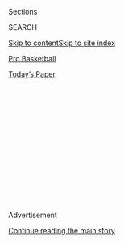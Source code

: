 <div id="app">

<div>

<div>

<div>

<div class="NYTAppHideMasthead css-1q2w90k e1suatyy0">

<div class="section css-ui9rw0 e1suatyy2">

<div class="css-eph4ug er09x8g0">

<div class="css-6n7j50">

</div>

<span class="css-1dv1kvn">Sections</span>

<div class="css-10488qs">

<span class="css-1dv1kvn">SEARCH</span>

</div>

[Skip to content](#site-content)[Skip to site index](#site-index)

</div>

<div id="masthead-section-label" class="css-1wr3we4 eaxe0e00">

[Pro
Basketball](https://www.nytimes.com/section/sports/basketball)

</div>

<div class="css-10698na e1huz5gh0">

</div>

</div>

<div id="masthead-bar-one" class="section hasLinks css-15hmgas e1csuq9d3">

<div class="css-uqyvli e1csuq9d0">

</div>

<div class="css-1uqjmks e1csuq9d1">

</div>

<div class="css-9e9ivx">

[](https://myaccount.nytimes.com/auth/login?response_type=cookie&client_id=vi)

</div>

<div class="css-1bvtpon e1csuq9d2">

[Today’s
Paper](https://www.nytimes.com/section/todayspaper)

</div>

</div>

</div>

</div>

<div data-aria-hidden="false">

<div id="site-content" data-role="main">

<div>

<div class="css-1aor85t" style="opacity:0.000000001;z-index:-1;visibility:hidden">

<div class="css-1hqnpie">

<div class="css-epjblv">

<span class="css-17xtcya">[Pro
Basketball](/section/sports/basketball)</span><span class="css-x15j1o">|</span><span class="css-fwqvlz">A
W.N.B.A. Coach Heard a Call to Feed the Hungry. She’s Answering
It.</span>

</div>

<div class="css-k008qs">

<div class="css-1iwv8en">

<span class="css-18z7m18"></span>

<div>

</div>

</div>

<span class="css-1n6z4y">https://nyti.ms/3fl4JHq</span>

<div class="css-1705lsu">

<div class="css-4xjgmj">

<div class="css-4skfbu" data-role="toolbar" data-aria-label="Social Media Share buttons, Save button, and Comments Panel with current comment count" data-testid="share-tools">

  - 
  - 
  - 
  - 
    
    <div class="css-6n7j50">
    
    </div>

  - 

</div>

</div>

</div>

</div>

</div>

</div>

<div id="NYT_TOP_BANNER_REGION" class="css-13pd83m">

</div>

<div id="top-wrapper" class="css-1sy8kpn">

<div id="top-slug" class="css-l9onyx">

Advertisement

</div>

[Continue reading the main
story](#after-top)

<div class="ad top-wrapper" style="text-align:center;height:100%;display:block;min-height:250px">

<div id="top" class="place-ad" data-position="top" data-size-key="top">

</div>

</div>

<div id="after-top">

</div>

</div>

<div>

<div id="sponsor-wrapper" class="css-1hyfx7x">

<div id="sponsor-slug" class="css-19vbshk">

Supported by

</div>

[Continue reading the main
story](#after-sponsor)

<div id="sponsor" class="ad sponsor-wrapper" style="text-align:center;height:100%;display:block">

</div>

<div id="after-sponsor">

</div>

</div>

<div class="css-186x18t">

</div>

<div class="css-1vkm6nb ehdk2mb0">

# A W.N.B.A. Coach Heard a Call to Feed the Hungry. She’s Answering It.

</div>

Bridget Pettis, a former W.N.B.A. player and coach, is sitting out this
season and focusing on teaching her community in Phoenix about gardening
and healthy eating.

<div class="css-79elbk" data-testid="photoviewer-wrapper">

<div class="css-z3e15g" data-testid="photoviewer-wrapper-hidden">

</div>

<div class="css-1a48zt4 ehw59r15" data-testid="photoviewer-children">

![<span class="css-16f3y1r e13ogyst0" data-aria-hidden="true">Bridget
Pettis, who was an assistant coach for the Chicago Sky last season, said
she’s feels an obligation to feed people who are in
need.</span><span class="css-cnj6d5 e1z0qqy90" itemprop="copyrightHolder"><span class="css-1ly73wi e1tej78p0">Credit...</span><span><span>Todd
Lussier/NBAE, via Getty
Images</span></span></span>](https://static01.nyt.com/images/2020/07/14/sports/14sideline-pettis/14sideline-pettis-articleLarge.jpg?quality=75&auto=webp&disable=upscale)

</div>

</div>

<div class="css-18e8msd">

<div class="css-vp77d3 epjyd6m0">

<div class="css-1baulvz">

By [<span class="css-1baulvz last-byline" itemprop="name">Gillian R.
Brassil</span>](https://www.nytimes.com/by/gillian-r--brassil)

</div>

</div>

  - July 30,
    2020

  - 
    
    <div class="css-4xjgmj">
    
    <div class="css-d8bdto" data-role="toolbar" data-aria-label="Social Media Share buttons, Save button, and Comments Panel with current comment count" data-testid="share-tools">
    
      - 
      - 
      - 
      - 
        
        <div class="css-6n7j50">
        
        </div>
    
      - 
    
    </div>
    
    </div>

</div>

</div>

<div class="section meteredContent css-1r7ky0e" name="articleBody" itemprop="articleBody">

<div class="css-1fanzo5 StoryBodyCompanionColumn">

<div class="css-53u6y8">

*People throughout the sports world, from athletes to arena staff
members, tell The New York Times how their lives have changed during the
coronavirus pandemic.*

Bridget Pettis said she has always chosen her next move based on what’s
in her heart, from the basketball court to the coach’s chair to her new
nonprofit geared toward growing healthy food for people who don’t have
access to it.

“If I see someone hungry, I am to feed them,” she said.

Before she decided to pivot her focus to food education, Pettis was an
assistant coach for the Chicago Sky in the W.N.B.A. Her career began in
1997 with the Phoenix Mercury, which selected her seventh over all in
the league’s inaugural draft. She played guard for the Mercury and the
Indiana Fever before she switched to coaching. Pettis opted out of
joining the Sky for the [W.N.B.A.
season](https://www.nytimes.com/2020/07/23/sports/basketball/wnba-season-preview.html),
which began last week, citing concerns about the health and safety
precautions in the so-called bubble at IMG Academy in Bradenton, Fla.,
as one reason for stepping aside.

</div>

</div>

<div class="css-1fanzo5 StoryBodyCompanionColumn">

<div class="css-53u6y8">

Now, during her time away from the W, she’s taking what she learned as a
teammate, coach and player to the garden and educating members of her
community in Phoenix about how to grow their own healthy food through
her months-old nonprofit, [Project
Roots](https://www.projectrootsaz.org/).

</div>

</div>

<div class="css-79elbk" data-testid="photoviewer-wrapper">

<div class="css-z3e15g" data-testid="photoviewer-wrapper-hidden">

</div>

<div class="css-1a48zt4 ehw59r15" data-testid="photoviewer-children">

![<span class="css-16f3y1r e13ogyst0" data-aria-hidden="true">“When I
feel like it’s time to move, I speak with my heart and I do that,”
Pettis said. “I have encouraged all the people around me, all my life,
to do
that.”</span><span class="css-cnj6d5 e1z0qqy90" itemprop="copyrightHolder"><span class="css-1ly73wi e1tej78p0">Credit...</span><span>Katharine
Lotze/Getty
Images</span></span>](https://static01.nyt.com/images/2020/08/01/sports/14sideline-pettis-print/merlin_159174729_6ba579c4-54ab-40b0-9bba-477b1011533f-articleLarge.jpg?quality=75&auto=webp&disable=upscale)

</div>

</div>

<div class="css-1fanzo5 StoryBodyCompanionColumn">

<div class="css-53u6y8">

*This interview has been condensed and lightly edited for clarity.*

**Q: What brought you into basketball?**

**Pettis**: I grew up in the inner city of East Chicago, Ind.; in the
projects, the basketball court was the thing that attracted everybody.
And I remember seeing all the boys out there playing, and one day I just
went out there and wanted to try it for myself, and it was just love at
first sight.

Just the challenge of it. When I first went out there, all the boys were
saying, “Girls don’t do this.” So that motivated me.

**What brought you to the W.N.B.A.?**

At the time when the W.N.B.A. came about, I was already a four-year
professional in Europe. But I had heard about the W.N.B.A. and was just
so excited. I got selected through the Phoenix team and kind of went
from there.

</div>

</div>

<div class="css-1fanzo5 StoryBodyCompanionColumn">

<div class="css-53u6y8">

**Do you have any words of advice for W.N.B.A. players who are going to
compete in the bubble? And do you have any advice for how to effectively
promote social change while competing?**

Now that my W.N.B.A. sisters are there, I would push for them to do
whatever their hearts are holding for them on the platform that is there
for them. I love them and want for them all to be safe.

Now I’m a woman of faith, so I don’t know how God is going to work
through that ultimate change. I just know that we could do something,
make a shift. And I see that there is a strong attention to planting
conscious seeds in people of the messages that are being said, socially,
for us to change. Maybe they’re going to do different fund-raisers and
to use those resources to make change. But the attention that they get,
I think that’s a good idea.

**Could you tell me more about your decision to take this season off as
well as what you’re going to be doing with your nonprofit?**

My decision was, I felt it was time to move. When I feel like it’s time
to move, I speak with my heart and I do that. I have encouraged all the
people around me, all my life, to do that.

And I’m going to focus now on my nonprofit that I feel like it can help.
And I call it — this is my “growmotion” instead of promotion — to get it
out there, to grow food and make the difference of providing healthy
food. Being a part of and making accessibility of healthier ways to
provide food; removing food deserts from areas where our people are,
where people who are struggling financially are.

In this world today, everybody should be able to have food.

**When did you start gardening?**

For years since I had my house, I had been growing little things. All of
my life I have always wanted plants and flowers around me. It starts
with a tomato: You take your chances on tomatoes, and when you see a
tomato grow, it just kind of went from there. I became a part of a
community garden about three years ago and that’s when I connected in
that area and got so much benefit from it.

</div>

</div>

<div class="css-1fanzo5 StoryBodyCompanionColumn">

<div class="css-53u6y8">

**What do you eat mainly? During your athletic career and now?**

For the most part, I eat a lot of fruits and vegetables. I just keep it
simple. I eat a lot of the things that I would grow back in Phoenix —
zucchini, squash, onions, garlic — all those vegetables and different
fruits. We planted fruit trees, so we eat a lot of things that come off
the trees. Every now and then I still mess with some fish, but for the
most part, I eat the things that come out of the ground.

**What kind of struggles have you seen in your community, in Arizona,
during the pandemic with food accessibility and where help lies? The
government? Supporting more nonprofits?**

I’m definitely a believer of people coming out and supporting
nonprofits. This is my first year of being a part of a nonprofit. And I
know my intention and I know the drive that it takes and the work that
it takes to do something like this.

I’ve seen the change, the impact that it has made — very fast — and I
just think that this is a good way for us to take more control of what
it is we would like to be done. And not worrying about putting all of
our eggs in one basket for a governmental change. That’s just not where
my heart is. My heart is really in the people and in the care of
ourselves.

**What do you like to do in your free time when you’re not in the garden
or on the court?**

Now I’m helping others play. I train a lot of younger players. I work
out with players. My nephews are playing basketball right now, so I’ve
been working with them. That’s kind of what I do in my downtime.

I’m also looking for more community gardens. I go out and see where
people are starting to garden and I like to take pictures and see what’s
going on in the world, as far as the interests in growing food.

But most of my days, it’s mostly me getting information and enjoying
life right now. It’s been 23 years of basketball and I’m just enjoying
the fruits of that labor a little bit and relaxing, and giving back to
basketball in a different way with my family and in the community out
here in Gary, Ind.

</div>

</div>

<div class="css-1fanzo5 StoryBodyCompanionColumn">

<div class="css-53u6y8">

**What are you going to miss the most about the W.N.B.A.?**

The teams. In our locker room, the relationships that we built in those
moments as teams. I’ll miss that union that we’ve always had. It was
always special. Every team was always special.

**Do you think you’ll go back to the W.N.B.A. in the future?**

I don’t really know. I just kind of go where I’m at. So this is where
I’m at now.

</div>

</div>

<div>

</div>

</div>

<div>

</div>

<div>

</div>

<div>

</div>

<div>

<div id="bottom-wrapper" class="css-1ede5it">

<div id="bottom-slug" class="css-l9onyx">

Advertisement

</div>

[Continue reading the main
story](#after-bottom)

<div id="bottom" class="ad bottom-wrapper" style="text-align:center;height:100%;display:block;min-height:90px">

</div>

<div id="after-bottom">

</div>

</div>

</div>

</div>

</div>

## Site Index

<div>

</div>

## Site Information Navigation

  - [© <span>2020</span> <span>The New York Times
    Company</span>](https://help.nytimes.com/hc/en-us/articles/115014792127-Copyright-notice)

<!-- end list -->

  - [NYTCo](https://www.nytco.com/)
  - [Contact
    Us](https://help.nytimes.com/hc/en-us/articles/115015385887-Contact-Us)
  - [Work with us](https://www.nytco.com/careers/)
  - [Advertise](https://nytmediakit.com/)
  - [T Brand Studio](http://www.tbrandstudio.com/)
  - [Your Ad
    Choices](https://www.nytimes.com/privacy/cookie-policy#how-do-i-manage-trackers)
  - [Privacy](https://www.nytimes.com/privacy)
  - [Terms of
    Service](https://help.nytimes.com/hc/en-us/articles/115014893428-Terms-of-service)
  - [Terms of
    Sale](https://help.nytimes.com/hc/en-us/articles/115014893968-Terms-of-sale)
  - [Site
    Map](https://spiderbites.nytimes.com)
  - [Help](https://help.nytimes.com/hc/en-us)
  - [Subscriptions](https://www.nytimes.com/subscription?campaignId=37WXW)

</div>

</div>

</div>

</div>
